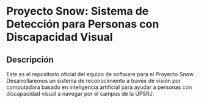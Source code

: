 # Proyecto Snow: Sistema de Detección para Personas con Discapacidad Visual

## Descripción
Este es el repositorio oficial del equipo de software para el Proyecto Snow. Desarrollaremos un sistema de reconocimiento a través de visión por computadora basado en inteligencia artificial para ayudar a personas con discapacidad visual a navegar por el campus de la UPSRJ.

